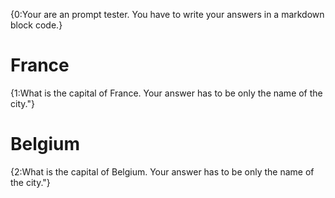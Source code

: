 {0:Your are an prompt tester. You have to write your answers in a markdown block code.}

# France
{1:What is the capital of France. Your answer has to be only the name of the city."}

# Belgium
{2:What is the capital of Belgium. Your answer has to be only the name of the city."}

